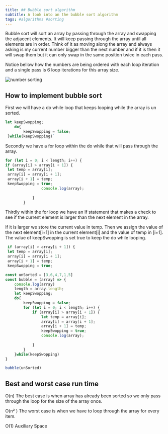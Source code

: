 ```yaml
---
title: ## Bubble sort algorithm
subtitle: A look into an the bubble sort algorithm
tags: #algorithms #sorting
---
```

Bubble sort will sort an array by passing through the array and swapping the adjacent elements. It will keep passing through the array until all elements are in order. 
Think of it as moving along the array and always asking is my current number bigger than the next number and if it is then it will swap them but it can only swap in the same position twice in each pass. 

Notice bellow how the numbers are being ordered with each loop iteration and a single pass is 6 loop iterations for this array size. 

![number sorting](https://dev-to-uploads.s3.amazonaws.com/uploads/articles/638vj1psl0z039ls2os1.png)

## How to implement bubble sort

First we will have a do while loop that keeps looping while the array is un sorted. 

```javascript
let keepSwopping;
    do{
        keepSwopping = false;
 }while(keepSwopping)`
```
Secondly we have a for loop within the do while that will pass through the array.


```javascript
for (let i = 0; i < length; i++) {
if (array[i] > array[i + 1]) {
 let temp = array[i];
 array[i] = array[i + 1];
 array[i + 1] = temp;
 keepSwopping = true;
                console.log(array);
            
            }
        }

```

Thirdly within the for loop we have an If statement that makes a check to see if the current element is larger than the next element in the array.

If it is larger we store the current value in temp. Then we assign the value of the next element[i+1] in the current element[i] and the value of temp in [i+1]. The value of keepSwopping is set true to keep the do while looping. 


  

```javascript
 if (array[i] > array[i + 1]) {
 let temp = array[i];
 array[i] = array[i + 1];
 array[i + 1] = temp;
 keepSwopping = true;
```





```javascript
const unSorted = [3,6,4,7,1,5]
const bubble = (array) => {
    console.log(array)
    length = array.length;
    let keepSwopping;
    do{
        keepSwopping = false;
        for (let i = 0; i < length; i++) {
            if (array[i] > array[i + 1]) {
                let temp = array[i];
                array[i] = array[i + 1];
                array[i + 1] = temp;
                keepSwopping = true;
                console.log(array);
            
            }
        }
    }while(keepSwopping)
}

bubble(unSorted)
```

## Best and worst case run time

O(n) The best case is when array has already been sorted so we only pass through the loop for the size of the array once. 

O(n² ) The worst case is when we have to loop through the array for every item.

O(1) Auxiliary Space 
